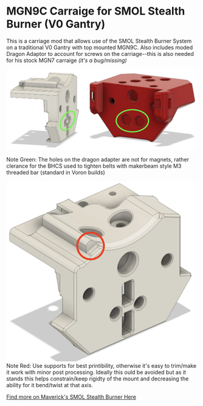 # MGN9C Carraige for SMOL Stealth Burner (V0 Gantry)

This is a carriage mod that allows use of the SMOL Stealth Burner System on a traditional V0 Gantry with top mounted MGN9C. Also includes moded Dragon Adaptor to account for screws on the carriage--this is also needed for his stock MGN7 carraige *(it's a bug/missing)*

![](https://github.com/flyespresso/antpower/blob/main/SMOL%20Stealth%20Burner%20MGN9C%20V0%20Gantry%20Mod/Main%20Image.png?raw=true)

Note Green: The holes on the dragon adapter are not for magnets, rather clerance for the BHCS used to tighten belts with makerbeam style M3 threaded bar (standard in Voron builds)

![](https://github.com/flyespresso/antpower/blob/main/SMOL%20Stealth%20Burner%20MGN9C%20V0%20Gantry%20Mod/Support%20Needed.png?raw=true)
Note Red: Use supports for best printibility, otherwise it's easy to trim/make it work with minor post processing. Ideally this ould be avoided but as it stands this helps constrain/keep rigidty of the mount and decreasing the ability for it bend/twist at that axis.


[Find more on Maverick's SMOL Stealth Burner Here](https://github.com/PrintersForAnts/Crucible/tree/main/Smol%20Stealth%20Burner "Find more on Maverick's SMOL Stealth Burner Here")

